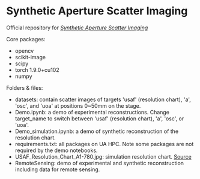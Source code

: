 # Synthetic Aperture Scatter Imaging

Official repository for [*Synthetic Aperture Scatter Imaging*]([https://arxiv.org/abs/2203.12561](https://ieeexplore.ieee.org/abstract/document/10306269))


Core packages:
* opencv
* scikit-image
* scipy
* torch 1.9.0+cu102
* numpy

Folders & files:
* datasets: contain scatter images of targets 'usaf' (resolution chart), 'a', 'osc', and 'uoa' at positions 0~50mm on the stage.
* Demo.ipynb: a demo of experimental reconstructions. Change target_name to switch between 'usaf' (resolution chart), 'a', 'osc', or 'uoa'.
* Demo_simulation.ipynb: a demo of synthetic reconstruction of the resolution chart.
* requirements.txt: all packages on UA HPC. Note some packages are not required by the demo notebooks.
* USAF_Resolution_Chart_A1-780.jpg: simulation resolution chart. [Source](https://www.thorlabs.com/images/TabImages/USAF_Resolution_Chart_A1-780.jpg)
* RemoteSensing: demo of experimental and synthetic reconstruction including data for remote sensing.
